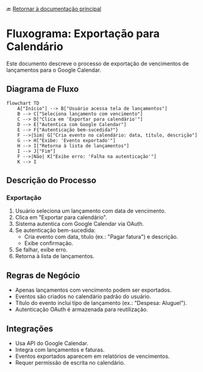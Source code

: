 🔙 [Retornar à documentação principal](../../README.md)

# Fluxograma: Exportação para Calendário

Este documento descreve o processo de exportação de vencimentos de lançamentos para o Google Calendar.

## Diagrama de Fluxo

```mermaid
flowchart TD
    A["Início"] --> B["Usuário acessa tela de lançamentos"]
    B --> C["Seleciona lançamento com vencimento"]
    C --> D["Clica em 'Exportar para calendário'"]
    D --> E["Autentica com Google Calendar"]
    E --> F{"Autenticação bem-sucedida?"}
    F -->|Sim| G["Cria evento no calendário: data, título, descrição"]
    G --> H["Exibe: 'Evento exportado'"]
    H --> I["Retorna à lista de lançamentos"]
    I --> J["Fim"]
    F -->|Não| K["Exibe erro: 'Falha na autenticação'"]
    K --> I
```

## Descrição do Processo

### Exportação

1. Usuário seleciona um lançamento com data de vencimento.
2. Clica em "Exportar para calendário".
3. Sistema autentica com Google Calendar via OAuth.
4. Se autenticação bem-sucedida:
   - Cria evento com data, título (ex.: "Pagar fatura") e descrição.
   - Exibe confirmação.
5. Se falhar, exibe erro.
6. Retorna à lista de lançamentos.

## Regras de Negócio

- Apenas lançamentos com vencimento podem ser exportados.
- Eventos são criados no calendário padrão do usuário.
- Título do evento inclui tipo de lançamento (ex.: "Despesa: Aluguel").
- Autenticação OAuth é armazenada para reutilização.

## Integrações

- Usa API do Google Calendar.
- Integra com lançamentos e faturas.
- Eventos exportados aparecem em relatórios de vencimentos.
- Requer permissão de escrita no calendário.

